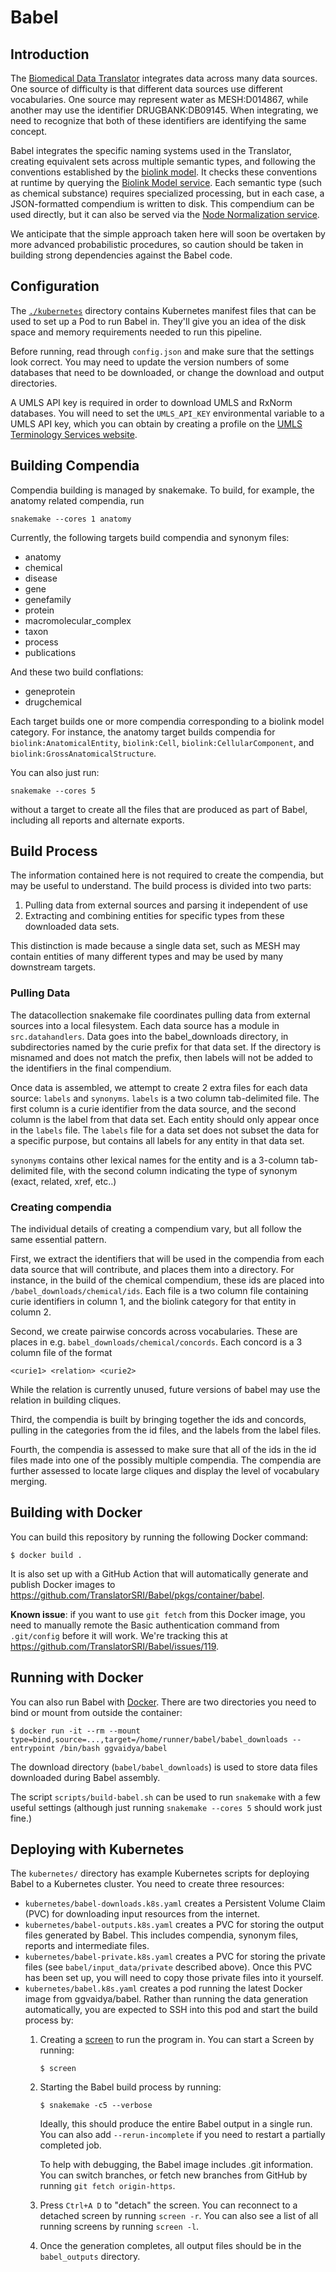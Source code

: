 # Babel

## Introduction

The [Biomedical Data Translator](https://ncats.nih.gov/translator) integrates data across many data sources.  One
source of difficulty is that different data sources use different vocabularies.
One source may represent water as MESH:D014867, while another may use the
identifier DRUGBANK:DB09145.   When integrating, we need to recognize that 
both of these identifiers are identifying the same concept.

Babel integrates the specific naming systems used in the Translator, 
creating equivalent sets across multiple semantic types, and following the
conventions established by the [biolink model](https://github.com/biolink/biolink-model).  It checks these conventions
at runtime by querying the [Biolink Model service](https://github.com/TranslatorIIPrototypes/bl_lookup).  Each semantic type (such as 
chemical substance) requires specialized processing, but in each case, a 
JSON-formatted compendium is written to disk.  This compendium can be used 
directly, but it can also be served via the [Node Normalization service](https://github.com/TranslatorIIPrototypes/NodeNormalization).

We anticipate that the simple approach taken here will soon be overtaken by
more advanced probabilistic procedures, so caution should be taken in building
strong dependencies against the Babel code.

## Configuration

The [`./kubernetes`](./kubernetes/README.md) directory contains Kubernetes manifest files
that can be used to set up a Pod to run Babel in. They'll give you an idea of the disk
space and memory requirements needed to run this pipeline.

Before running, read through `config.json` and make sure that the settings look correct.
You may need to update the version numbers of some databases that need to be downloaded,
or change the download and output directories.

A UMLS API key is required in order to download UMLS and RxNorm databases. You will need
to set the `UMLS_API_KEY` environmental variable to a UMLS API key, which you can obtain
by creating a profile on the [UMLS Terminology Services website](https://uts.nlm.nih.gov/uts).

## Building Compendia

Compendia building is managed by snakemake.  To build, for example, the anatomy related compendia, run

```snakemake --cores 1 anatomy```

Currently, the following targets build compendia and synonym files:
* anatomy
* chemical
* disease
* gene
* genefamily
* protein
* macromolecular_complex
* taxon
* process
* publications

And these two build conflations:
* geneprotein
* drugchemical

Each target builds one or more compendia corresponding to a biolink model category.  For instance, the anatomy target 
builds compendia for `biolink:AnatomicalEntity`, `biolink:Cell`, `biolink:CellularComponent`, and `biolink:GrossAnatomicalStructure`.

You can also just run:

```snakemake --cores 5```

without a target to create all the files that are produced as part of Babel, including all reports and
alternate exports.

## Build Process

The information contained here is not required to create the compendia, but may be useful to understand.  The build process is 
divided into two parts:

1. Pulling data from external sources and parsing it independent of use
2. Extracting and combining entities for specific types from these downloaded data sets.

This distinction is made because a single data set, such as MESH may contain entities of many different types and may be 
used by many downstream targets.

### Pulling Data

The datacollection snakemake file coordinates pulling data from external sources into a local filesystem.  Each data source 
has a module in `src.datahandlers`.  Data goes into the babel_downloads directory, in subdirectories named by the curie prefix
for that data set.  If the directory is misnamed and does not match the prefix, then labels will not be added to the identifiers
in the final compendium.

Once data is assembled, we attempt to create 2 extra files for each data source: `labels` and `synonyms`.   `labels` is a two
column tab-delimited file. The first column is a curie identifier from the data source, and the second column is the label
from that data set.  Each entity should only appear once in the `labels` file.
The `labels` file for a data set does not subset the data for a specific purpose, but contains all 
labels for any entity in that data set.  

`synonyms` contains other lexical names for the entity and is a 3-column tab-delimited file, with the second column
indicating the type of synonym (exact, related, xref, etc..)

### Creating compendia

The individual details of creating a compendium vary, but all follow the same essential pattern.  

First, we extract the identifiers that will be used in the compendia from each data source that will contribute, and
places them into a directory.  For instance, in the build of the chemical compendium, these ids are placed into 
`/babel_downloads/chemical/ids`. Each file is a two column file containing curie identifiers in column 1, and the biolink
category for that entity in column 2.  

Second, we create pairwise concords across vocabularies.  These are places in e.g. `babel_downloads/chemical/concords`. 
Each concord is a 3 column file of the format

`<curie1> <relation> <curie2>`

While the relation is currently unused, future versions of babel may use the relation in building cliques.

Third, the compendia is built by bringing together the ids and concords, pulling in the categories from the id files, 
and the labels from the label files.

Fourth, the compendia is assessed to make sure that all of the ids in the id files made into one of the possibly multiple 
compendia.  The compendia are further assessed to locate large cliques and display the level of vocabulary merging.

## Building with Docker

You can build this repository by running the following Docker command:

```
$ docker build .
```

It is also set up with a GitHub Action that will automatically generate and publish
Docker images to https://github.com/TranslatorSRI/Babel/pkgs/container/babel.

**Known issue**: if you want to use `git fetch` from this Docker image, you need
to manually remote the Basic authentication command from `.git/config` before it
will work. We're tracking this at https://github.com/TranslatorSRI/Babel/issues/119.

## Running with Docker

You can also run Babel with [Docker](https://www.docker.com/). There are
two directories you need to bind or mount from outside the container:

```
$ docker run -it --rm --mount type=bind,source=...,target=/home/runner/babel/babel_downloads --entrypoint /bin/bash ggvaidya/babel
```

The download directory (`babel/babel_downloads`) is used to store data files downloaded during Babel assembly.

The script `scripts/build-babel.sh` can be used to run `snakemake` with a few useful settings (although just running
`snakemake --cores 5` should work just fine.)

## Deploying with Kubernetes

The `kubernetes/` directory has example Kubernetes scripts for deploying Babel to a Kubernetes cluster. You need to
create three resources:
* `kubernetes/babel-downloads.k8s.yaml` creates a Persistent Volume Claim (PVC) for downloading input resources from
  the internet.
* `kubernetes/babel-outputs.k8s.yaml` creates a PVC for storing the output files generated by Babel. This includes
  compendia, synonym files, reports and intermediate files.
* `kubernetes/babel-private.k8s.yaml` creates a PVC for storing the private files (see `babel/input_data/private`
  described above). Once this PVC has been set up, you will need to copy those private files into it yourself.
* `kubernetes/babel.k8s.yaml` creates a pod running the latest Docker image from ggvaidya/babel. Rather than running
  the data generation automatically, you are expected to SSH into this pod and start the build process by:
  1. Creating a [screen](https://www.gnu.org/software/screen/) to run the program in. You can start a Screen by
     running:

     ```shell
     $ screen
     ```
  2. Starting the Babel build process by running:
    
     ```shell
     $ snakemake -c5 --verbose
     ```
  
     Ideally, this should produce the entire Babel output in a single run. You can also add `--rerun-incomplete` if you
     need to restart a partially completed job.

     To help with debugging, the Babel image includes .git information. You can switch branches, or fetch new branches
     from GitHub by running `git fetch origin-https`.
 
  3. Press `Ctrl+A D` to "detach" the screen. You can reconnect to a detached screen by running `screen -r`.
     You can also see a list of all running screens by running `screen -l`.
  4. Once the generation completes, all output files should be in the `babel_outputs` directory.
